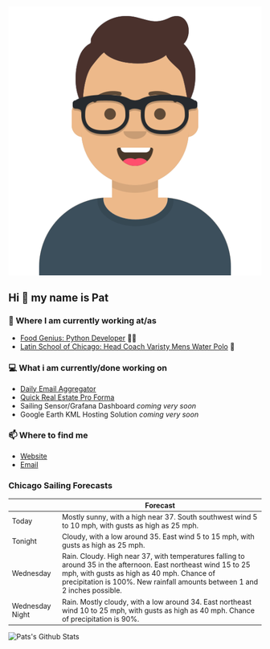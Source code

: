 [![Social banner for p-j-falconer](https://raw.githubusercontent.com/P-J-FALCONER/P-J-FALCONER/master/assets/avataaars.svg)](https://patfalconer.com/)
## Hi :wave: my name is Pat

### 💼 Where I am currently working at/as
- [Food Genius: Python Developer](https://getfoodgenius.com/) 🍔🐍
- [Latin School of Chicago: Head Coach Varisty Mens Water Polo](https://www.latinschool.org/) 🤽


### 💻 What i am currently/done working on
 - [Daily Email Aggregator](https://github.com/P-J-FALCONER/dott_daily_mail)
 - [Quick Real Estate Pro Forma](https://github.com/P-J-FALCONER/henry)
 - Sailing Sensor/Grafana Dashboard *coming very soon*
 - Google Earth KML Hosting Solution *coming very soon*

### 📫 Where to find me
 - [Website](https://patfalconer.com/)
 - [Email](mailto:patrick.j.falconer@gmail.com)


### Chicago Sailing Forecasts
|   | Forecast  |
|---|---|
| Today | Mostly sunny, with a high near 37. South southwest wind 5 to 10 mph, with gusts as high as 25 mph. |
| Tonight | Cloudy, with a low around 35. East wind 5 to 15 mph, with gusts as high as 25 mph. |
| Wednesday | Rain. Cloudy. High near 37, with temperatures falling to around 35 in the afternoon. East northeast wind 15 to 25 mph, with gusts as high as 40 mph. Chance of precipitation is 100%. New rainfall amounts between 1 and 2 inches possible. |
| Wednesday Night | Rain. Mostly cloudy, with a low around 34. East northeast wind 10 to 25 mph, with gusts as high as 40 mph. Chance of precipitation is 90%. |

![Pats's Github Stats](https://github-readme-stats.vercel.app/api?username=p-j-falconer&show_icons=true&theme=radical)
